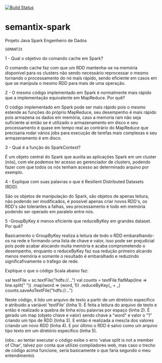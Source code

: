 [![Build Status](https://travis-ci.com/rbnascimentoo/semantix-spark.svg?branch=master)](https://travis-ci.com/rbnascimentoo/semantix-spark)

# semantix-spark
Projeto Java Spark Engenheiro de Dados

	SEMANTIX

1 - Qual o objetivo do comando cache em Spark?

O comando cache faz com que um RDD mantenha-se na memória disponível para os clusters não sendo necessário reprocessar o mesmo tornando o processamento do nó mais rápido, sendo eficiente em casos em que se manipula o mesmo RDD para mais de uma operação.

2 - O mesmo código implementado em Spark é normalmente mais rápido que a implementação equivalente em MapReduce. Por quê?

O código implementado em Spark pode ser mais rápido pois o mesmo estende as funções do próprio MapReduce, seu desempenho é mais rápido pois armazena os dados em memória, caso a memoria ram não seja suficiente aí então se é utilizado o armazenamento em disco e seu processamento é quase em tempo real ao contrário do MapReduce que precisaria rodar vários jobs para execução de tarefas mais complexas e seu armazenamento é em disco.

3 - Qual é a função do SparkContext​?

É um objeto central do Spark que auxilia as aplicações Spark em um cluster (nós), com ele podemos ter acesso ao gerenciador de clusters, podendo fazer com que todos os nós tenham acesso ao determinado arquivo por exemplo.

4 - Explique com suas palavras o que é Resilient Distributed Datasets (RDD).

São os objetos de manipulação do Spark, são objetos de apenas leitura, não podendo ser modificados, é possível apenas criar novos RDD's, os RDD's são tolerantes a falhas, seu processamento é todo em memória podendo ser operado em paralelo entre nós.

5 -GroupByKey é menos eficiente que reduceByKey em grandes dataset. Por quê?

Basicamento o GroupByKey realiza a leitura de todo o RDD embaralhando-os na rede e formando uma lista de chave e valor, isso pode ser prejudicial pois pode acabar alocando muita memória e acaba comprometendo o desempenho, enquanto o reduceByKey​ faz sua redução primeiro alcando menos memória e somente o resultado é embaralhado e reduzindo significafivamente o trafego de rede.

Explique o que o código Scala abaixo faz:

val textFile = sc.textFile("hdfs://...")
val counts = textFile.flatMap(line => line.split(" "))
.map(word => (word, 1))
.reduceByKey(_ + _)
counts.saveAsTextFile("hdfs://...")

Neste código, é lido um arquivo de texto a partir de um diretório especifico e atribuido a variável 'textFile' (linha 1). 
É feita a leitura do arquivo de texto e então é realizado a quebra de linha e/ou palavras por espaço (linha 2).
É gerado um map (objeto chave e valor) sendo chave a "word" e valor o "1" criando um tipo de RDD (linha 3).
E então é realizada a mescla dos valores criando um novo RDD (linha 4).
E por último o RDD é salvo como um arquivo tipo texto em um diretório específico (linha 5).

(obs.: ao tentar executar o código exibe o erro 'value split is not a member of Char', talvez por conta que utilizei compiladores web, mas caso o trecho de código acima funcione, seria basicamente o que faria segundo o meu entendimento).
